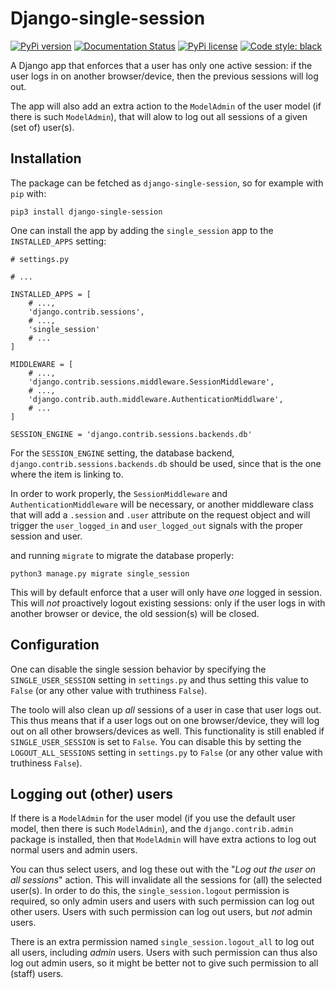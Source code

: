 # Django-single-session

[![PyPi version](https://badgen.net/pypi/v/django-single-session/)](https://pypi.python.org/pypi/django-single-session/)
[![Documentation Status](https://readthedocs.org/projects/django-single-session/badge/?version=latest)](http://django-single-session.readthedocs.io/?badge=latest)
[![PyPi license](https://badgen.net/pypi/license/django-single-session/)](https://pypi.python.org/pypi/django-single-session/)
[![Code style: black](https://img.shields.io/badge/code%20style-black-000000.svg)](https://github.com/psf/black)

A Django app that enforces that a user has only one active session: if the user logs in on another browser/device, then the previous sessions will log out.

The app will also add an extra action to the `ModelAdmin` of the user model (if there is such `ModelAdmin`), that will alow to log out all sessions of a given (set of) user(s).

## Installation

The package can be fetched as `django-single-session`, so for example with `pip` with:

```shell
pip3 install django-single-session
```

One can install the app by adding the `single_session` app to the `INSTALLED_APPS` setting:

```python3
# settings.py

# ...

INSTALLED_APPS = [
    # ...,
    'django.contrib.sessions',
    # ...,
    'single_session'
    # ...
]

MIDDLEWARE = [
    # ...,
    'django.contrib.sessions.middleware.SessionMiddleware',
    # ...,
    'django.contrib.auth.middleware.AuthenticationMiddlware',
    # ...
]

SESSION_ENGINE = 'django.contrib.sessions.backends.db'
```

For the `SESSION_ENGINE` setting, the database backend, `django.contrib.sessions.backends.db` should be used, since that is the one where the item is linking to.

In order to work properly, the `SessionMiddleware` and `AuthenticationMiddleware` will be necessary, or another middleware class that will add a `.session` and `.user` attribute on the
request object and will trigger the `user_logged_in` and `user_logged_out` signals with the proper session and user.

and running `migrate` to migrate the database properly:

```shell
python3 manage.py migrate single_session
```

This will by default enforce that a user will only have *one* logged in session. This will *not* proactively logout existing sessions: only if the user logs in with another browser or device,
the old session(s) will be closed.

## Configuration

One can disable the single session behavior by specifying the `SINGLE_USER_SESSION` setting in `settings.py` and thus setting this value to `False` (or any other value with truthiness `False`).

The toolo will also clean up *all* sessions of a user in case that user logs out. This thus means that if a user logs out on one browser/device, they will log out on all other browsers/devices as well. This functionality is still enabled if `SINGLE_USER_SESSION` is set to `False`. You can disable this by setting the `LOGOUT_ALL_SESSIONS` setting in `settings.py` to `False` (or any other value with truthiness `False`).

## Logging out (other) users

If there is a `ModelAdmin` for the user model (if you use the default user model, then there is such `ModelAdmin`), and the `django.contrib.admin` package is installed,
then that `ModelAdmin` will have extra actions to log out normal users and admin users.

You can thus select users, and log these out with the "*Log out the user on all sessions*" action. This will invalidate all the sessions for (all) the selected user(s). In order to do this,
the `single_session.logout` permission is required, so only admin users and users with such permission can log out other users. Users with such permission can log out users, but
*not* admin users.

There is an extra permission named `single_session.logout_all` to log out all users, including *admin* users. Users with such permission can thus also log out admin users, so it
might be better not to give such permission to all (staff) users.
